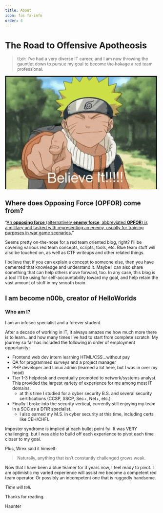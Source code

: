 ```yaml
---
title: About
icon: fas fa-info
order: 4
---
```

# The Road to Offensive Apotheosis

> tl;dr: I’ve had a very diverse IT career, and I am now throwing the gauntlet down to pursue my goal to become ~~the hokage~~ a red team professional.
> 
<img src='/assets/img/naruto-uzumaki-believe-it.gif' alt='A ninja of digital shadows'/>


## Where does Opposing Force (OPFOR) come from?

“[An **opposing force** (alternatively **enemy force**, abbreviated **OPFOR**) is a military unit tasked with representing an enemy, usually for training purposes in war game scenarios.](https://en.wikipedia.org/wiki/Opposing_force)”

Seems pretty on-the-nose for a red team oriented blog, right?
<src img='/assets/img/ff4117d132875174b30771dcdc8a5eb7.png' alt='FLAG TAKEN, FLAG LOST'/>
I'll be covering various red team concepts, scripts, tools, etc. Blue team stuff will also be touched on, as well as CTF writeups and other related things. 

I believe that if you can explain a concept to someone else, then you have cemented that knowledge and understand it. Maybe I can also share something that can help others move forward, too. In any case, this blog is a tool I’ll be using for self-accountability toward my goal, and help retain the vast amount of stuff in my smooth brain.

## I am become n00b, creator of HelloWorlds
### Who am I?

I am an infosec specialist and a forever student.

After a decade of working in IT, it always amazes me how much more there is to learn...and how many times I’ve had to start from complete scratch. My journey so far has included the following in order of employment opportunity:

- Frontend web dev intern learning HTML/CSS...without pay
- QA for programmed surveys and a project manager
- PHP developer and Linux admin (learned a lot here, but I was in over my head)
- Tier 1-3 helpdesk and eventually promoted to network/systems analyst. This provided the largest variety of experience for me among most IT domains.
    - at this time I studied for a cyber security B.S. and several security certifications (CCSP, SSCP, Sec+, Net+, etc.)
- Finally I broke into the security vertical, currently still enjoying my team in a SOC as a DFIR specialist.
    - I also earned my M.S. in cyber security at this time, including certs like CEH/CHFI.

Imposter syndrome is implied at each bullet point fyi. It was VERY challenging, but I was able to build off each experience to pivot each time closer to my goal. 

Plus, Wrex said it himself:

> Naturally, anything that isn’t constantly challenged grows weak.

Now that I have been a blue teamer for 3 years now, I feel ready to pivot. I am optimistic my varied experience will assist me become a competent red team operator. Or possibly an incompetent one that is ruggedly handsome. 

*Time will tell.*

Thanks for reading.

Haunter


